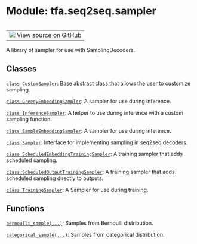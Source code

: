 <div itemscope itemtype="http://developers.google.com/ReferenceObject">
<meta itemprop="name" content="tfa.seq2seq.sampler" />
<meta itemprop="path" content="Stable" />
</div>

# Module: tfa.seq2seq.sampler


<table class="tfo-notebook-buttons tfo-api" align="left">

<td>
  <a target="_blank" href="https://github.com/tensorflow/addons/tree/r0.5/tensorflow_addons/seq2seq/sampler.py">
    <img src="https://www.tensorflow.org/images/GitHub-Mark-32px.png" />
    View source on GitHub
  </a>
</td></table>



A library of sampler for use with SamplingDecoders.

<!-- Placeholder for "Used in" -->


## Classes

[`class CustomSampler`](../../tfa/seq2seq/CustomSampler.md): Base abstract class that allows the user to customize sampling.

[`class GreedyEmbeddingSampler`](../../tfa/seq2seq/GreedyEmbeddingSampler.md): A sampler for use during inference.

[`class InferenceSampler`](../../tfa/seq2seq/InferenceSampler.md): A helper to use during inference with a custom sampling function.

[`class SampleEmbeddingSampler`](../../tfa/seq2seq/SampleEmbeddingSampler.md): A sampler for use during inference.

[`class Sampler`](../../tfa/seq2seq/Sampler.md): Interface for implementing sampling in seq2seq decoders.

[`class ScheduledEmbeddingTrainingSampler`](../../tfa/seq2seq/ScheduledEmbeddingTrainingSampler.md): A training sampler that adds scheduled sampling.

[`class ScheduledOutputTrainingSampler`](../../tfa/seq2seq/ScheduledOutputTrainingSampler.md): A training sampler that adds scheduled sampling directly to outputs.

[`class TrainingSampler`](../../tfa/seq2seq/TrainingSampler.md): A Sampler for use during training.

## Functions

[`bernoulli_sample(...)`](../../tfa/seq2seq/sampler/bernoulli_sample.md): Samples from Bernoulli distribution.

[`categorical_sample(...)`](../../tfa/seq2seq/sampler/categorical_sample.md): Samples from categorical distribution.

